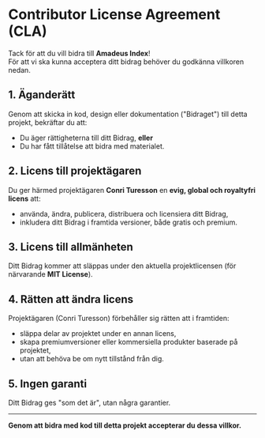 # Contributor License Agreement (CLA)

Tack för att du vill bidra till **Amadeus Index**!  
För att vi ska kunna acceptera ditt bidrag behöver du godkänna villkoren nedan.

## 1. Äganderätt
Genom att skicka in kod, design eller dokumentation ("Bidraget") till detta projekt, bekräftar du att:
- Du äger rättigheterna till ditt Bidrag, **eller**
- Du har fått tillåtelse att bidra med materialet.

## 2. Licens till projektägaren
Du ger härmed projektägaren **Conri Turesson** en **evig, global och royaltyfri licens** att:
- använda, ändra, publicera, distribuera och licensiera ditt Bidrag,
- inkludera ditt Bidrag i framtida versioner, både gratis och premium.

## 3. Licens till allmänheten
Ditt Bidrag kommer att släppas under den aktuella projektlicensen (för närvarande **MIT License**).

## 4. Rätten att ändra licens
Projektägaren (Conri Turesson) förbehåller sig rätten att i framtiden:
- släppa delar av projektet under en annan licens,
- skapa premiumversioner eller kommersiella produkter baserade på projektet,
- utan att behöva be om nytt tillstånd från dig.

## 5. Ingen garanti
Ditt Bidrag ges "som det är", utan några garantier.

---

**Genom att bidra med kod till detta projekt accepterar du dessa villkor.**
